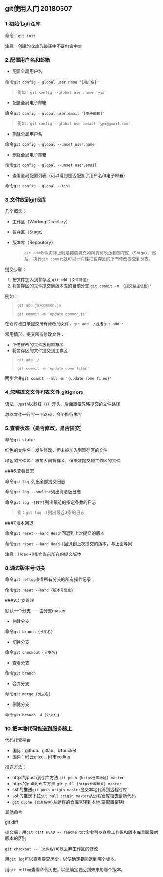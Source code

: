 ## git使用入门 20180507

### 1.初始化git仓库

命令：`git init`

注意：创建的仓库的路径中不要包含中文

### 2.配置用户名和邮箱

- 配置全局用户名

命令`git config --global user.name '{用户名}' `

> 例如：`git config --global user.name 'yyx' `

- 配置全局电子邮箱

命令`git config --global user.email '{电子邮箱}'`

> 例如：`git config --global user.email 'yyx@gmail.com'`

- 删除全局用户名

命令`git config --global --unset user.name`

- 删除全局电子邮箱

命令`git config --global --unset user.email`

- 查看全局配置列表（可以看到是否配置了用户名和电子邮箱）

命令`git config --global --list`

### 3.文件放到git仓库

几个概念：

- 工作区（Working Directory）

- 暂存区（Stage）

- 版本库（Repository）

  > `git add`命令实际上就是把要提交的所有修改放到暂存区（Stage），然后，执行`git commit`就可以一次性把暂存区的所有修改提交到分支。

提交步骤：

1. 把文件加入到暂存区 `git add {文件路径}`
2. 将暂存区的文件提交到版本库的当前分支 `git commit -m '{提交描述信息}'`

例如：

> `git add js/common.js`
>
> `git commit -m 'update common.js'`

在仓库根目录提交所有修改的文件，`git add ./`或者`git add *`

常用情形，提交所有修改文件：

- 所有修改的文件放到暂存区
- 将暂存区的文件提交到工作区

> `git add ./`
>
> `git commit -m 'update some files'`

两步合并`git commit --all -m '{update some files}'`

### 4.忽略提交文件列表文件.gitignore

语法：`/path`以斜杠（/）开头，后面跟要忽略提交的文件路径

忽略文件一行写一个路径，多个换行书写

### 5.查看状态（是否修改，是否提交）

命令`git status`

红色的文件名：发生修改，但未被加入到暂存区的文件

绿色的文件名：被加入到暂存区，但未被提交到工作区的文件

###6.查看日志

命令`git log `列出全部提交日志

命令`git log --oneline`列出简洁版日志

命令`git log -{数字}`列出最近的指定条数的日志

> 例：`git log -3`列出最近3条的日志

###7.版本回退

命令`git reset --hard Head^`回退到上次提交的版本

命令`git reset --hard Head~1`回退到上次提交的版本，与上面等同

注意：Head~0指向当前所在的提交版本

### 8.通过版本号切换

命令`git reflog`查看所有分支的所有操作记录

命令`git reset --hard {版本号信息} `

###9.分支管理

默认一个分支——主分支master

- 创建分支

命令`git branch {分支名}`

- 切换分支

命令`git checkout {分支名}`

- 查看分支

命令`git branch`

- 合并分支

命令`git merge {分支名}`

- 删除分支

命令`git branch -d {分支名}`

### 10.把本地代码推送到服务器上

代码托管平台

- 国际：github、gitlab、bitbucket
- 国内：码云gitee、码市coding

推送方法：

- https的push到仓库方法 `git push {https仓库地址} master`
- https的pull到仓库方法 `git pull {https仓库地址} master`
- ssh的推送`git push origin master`提交本地代码到远程仓库
- ssh的推送下拉`git pull origin master`从远程仓库拉去最新代码
- `git clone {仓库名字}`从远程的仓库克隆到本地(要配置密钥)



其他命令

git diff

提交后，用`git diff HEAD -- readme.txt`命令可以查看工作区和版本库里面最新版本的区别

`git checkout -- {文件名}`可以丢弃工作区的修改



用`git log`可以查看提交历史，以便确定要回退到哪个版本。

用`git reflog`查看命令历史，以便确定要回到未来的哪个版本。



#### 